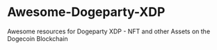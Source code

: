 # Awesome-Dogeparty-XDP
Awesome resources for Dogeparty XDP - NFT and other Assets on the Dogecoin Blockchain
